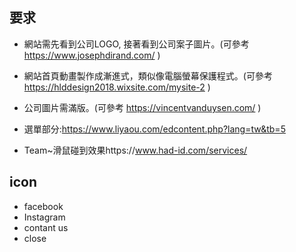 ## 要求

+ 網站需先看到公司LOGO, 接著看到公司案子圖片。(可參考 https://www.josephdirand.com/ )

+ 網站首頁動畫製作成漸進式，類似像電腦螢幕保護程式。(可參考 https://hlddesign2018.wixsite.com/mysite-2 )

+ 公司圖片需滿版。(可參考 https://vincentvanduysen.com/ )

+ 選單部分:https://www.liyaou.com/edcontent.php?lang=tw&tb=5

+ Team~滑鼠碰到效果https://www.had-id.com/services/



## icon

+ facebook <i class="fab fa-facebook-f"></i>
+ Instagram <i class="fab fa-instagram"></i><i class="fab fa-youtube"></i>
+ contant us <i class="fal fa-map-marker-alt"></i><i class="fal fa-phone"></i><i class="fal fa-envelope"></i>
+ close <i class="fal fa-times"></i>
